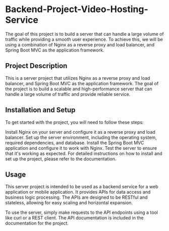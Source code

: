 # Backend-Project-Video-Hosting-Service

The goal of this project is to build a server that can handle a large volume of traffic while providing a smooth user experience. To achieve this, we will be using a combination of Nginx as a reverse proxy and load balancer, and Spring Boot MVC as the application framework.

## Project Description
This is a server project that utilizes Nginx as a reverse proxy and load balancer, and Spring Boot MVC as the application framework. The goal of the project is to build a scalable and high-performance server that can handle a large volume of traffic and provide reliable service.

## Installation and Setup
To get started with the project, you will need to follow these steps:

Install Nginx on your server and configure it as a reverse proxy and load balancer.
Set up the server environment, including the operating system, required dependencies, and database.
Install the Spring Boot MVC application and configure it to work with Nginx.
Test the server to ensure that it's working as expected.
For detailed instructions on how to install and set up the project, please refer to the documentation.

## Usage
This server project is intended to be used as a backend service for a web application or mobile application. It provides APIs for data access and business logic processing. The APIs are designed to be RESTful and stateless, allowing for easy scaling and horizontal expansion.

To use the server, simply make requests to the API endpoints using a tool like curl or a REST client. The API documentation is included in the documentation for the project.

